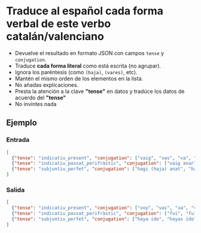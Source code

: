 # Traduce al español cada forma verbal de este verbo catalán/valenciano

- Devuelve el resultado en formato JSON con campos `tense` y `conjugation`.
- Traduce **cada forma literal** como está escrita (no agrupar).
- Ignora los paréntesis (como `(haja)`, `(vares)`, etc).
- Mantén el mismo orden de los elementos en la lista.
- No añadas explicaciones.
- Presta la atención a la clave **"tense"** en datos y tradúce los datos de acuerdo del **"tense"**
- No invintes nada

## Ejemplo

### Entrada

```json
[
  {"tense": "indicatiu_present", "conjugation": ["vaig", "vas", "va", "anem", "aneu", "van"]},
  {"tense": "indicatiu_passat_perifràstic", "conjugation": ["vaig anar", "vas (vares) anar", "va anar", "vam anar", "vau anar", "van anar"]},
  {"tense": "subjuntiu_perfet", "conjugation": ["hagi (haja) anat", "hagis (hages) anat", "hagi (haja) anat", "hàgim anat", "hàgiu anat", "hagin anat"]}
]
```

### Salida

```json
[
  {"tense": "indicatiu_present", "conjugation": ["voy", "vas", "va", "vamos", "vais", "van"]},
  {"tense": "indicatiu_passat_perifràstic", "conjugation": ["fui", "fuiste", "fue", "fuimos", "fuisteis", "fueron"]},
  {"tense": "subjuntiu_perfet", "conjugation": ["haya ido", "hayas ido", "haya ido", "hayamos ido", "hayáis ido", "hayan ido"]}
]
```
